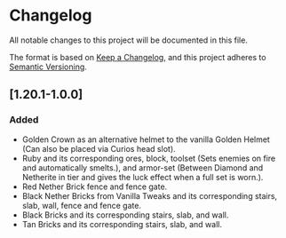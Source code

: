# Changelog

All notable changes to this project will be documented in this file.

The format is based on [Keep a Changelog](https://keepachangelog.com/en/1.0.0/), and this project adheres to [Semantic Versioning](https://semver.org/spec/v2.0.0.html).

## [1.20.1-1.0.0]

### Added

- Golden Crown as an alternative helmet to the vanilla Golden Helmet (Can also be placed via Curios head slot).
- Ruby and its corresponding ores, block, toolset (Sets enemies on fire and automatically smelts.), and armor-set (Between Diamond and Netherite in tier and gives the luck effect when a full set is worn.).
- Red Nether Brick fence and fence gate.
- Black Nether Bricks from Vanilla Tweaks and its corresponding stairs, slab, wall, fence and fence gate.
- Black Bricks and its corresponding stairs, slab, and wall.
- Tan Bricks and its corresponding stairs, slab, and wall.
